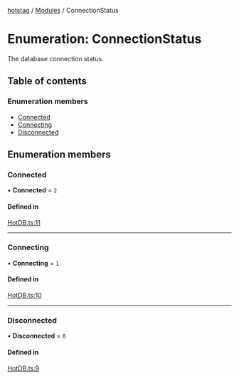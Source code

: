 [hotstaq](../README.md) / [Modules](../modules.md) / ConnectionStatus

# Enumeration: ConnectionStatus

The database connection status.

## Table of contents

### Enumeration members

- [Connected](ConnectionStatus.md#connected)
- [Connecting](ConnectionStatus.md#connecting)
- [Disconnected](ConnectionStatus.md#disconnected)

## Enumeration members

### Connected

• **Connected** = `2`

#### Defined in

[HotDB.ts:11](https://github.com/OurFreeLight/HotStaq/blob/1bc3620/src/HotDB.ts#L11)

___

### Connecting

• **Connecting** = `1`

#### Defined in

[HotDB.ts:10](https://github.com/OurFreeLight/HotStaq/blob/1bc3620/src/HotDB.ts#L10)

___

### Disconnected

• **Disconnected** = `0`

#### Defined in

[HotDB.ts:9](https://github.com/OurFreeLight/HotStaq/blob/1bc3620/src/HotDB.ts#L9)
